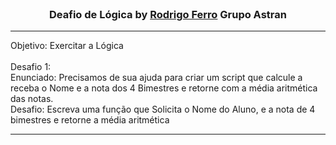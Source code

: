 <br />
<p align="center">
  <h3 align="center">Deafio de Lógica by <a href="https://github.com/RodrigoferroBR">Rodrigo Ferro</a> Grupo Astran</h3>

<hr>
Objetivo: Exercitar a Lógica
<br /><br />
Desafio 1:<br />
Enunciado: Precisamos de sua ajuda para criar um script que calcule a receba o Nome e a nota dos 4 Bimestres e retorne com a média aritmética das notas.
<br />
Desafio: Escreva uma função que Solicita o Nome do Aluno, e a nota de 4 bimestres e retorne a média aritmética
<hr>
